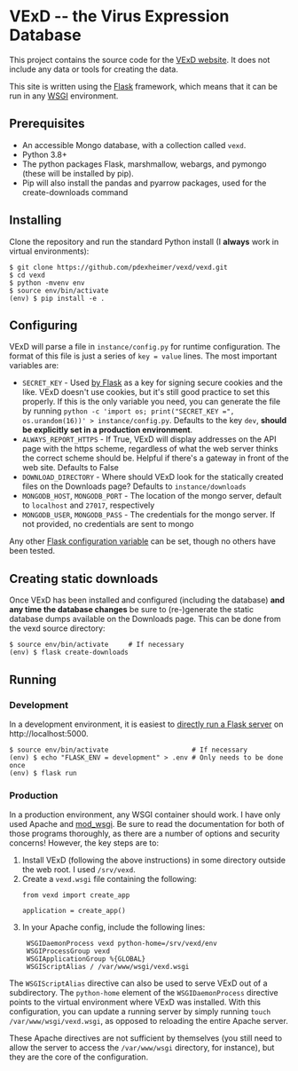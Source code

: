 # VExD -- the Virus Expression Database

This project contains the source code for the [VExD website](https://vexd.cchmc.org).  It does not include any data or tools for creating the data.

This site is written using the [Flask](https://palletsprojects.com/p/flask/) framework, which means that it can be run in any [WSGI](https://en.wikipedia.org/wiki/Web_Server_Gateway_Interface) environment.

## Prerequisites

* An accessible Mongo database, with a collection called `vexd`.
* Python 3.8+
* The python packages Flask, marshmallow, webargs, and pymongo (these will be installed by pip).
* Pip will also install the pandas and pyarrow packages, used for the create-downloads command

## Installing

Clone the repository and run the standard Python install (I **always** work in virtual environments):

```
$ git clone https://github.com/pdexheimer/vexd/vexd.git
$ cd vexd
$ python -mvenv env
$ source env/bin/activate
(env) $ pip install -e .
```

## Configuring

VExD will parse a file in `instance/config.py` for runtime configuration.  The format of this file is just a series of `key = value` lines.  The most important variables are:

* `SECRET_KEY` - Used [by Flask](https://flask.palletsprojects.com/en/2.0.x/config/?highlight=secret_key#SECRET_KEY) as a key for signing secure cookies and the like. VExD doesn't use cookies, but it's still good practice to set this properly. If this is the only variable you need, you can generate the file by running `python -c 'import os; print("SECRET_KEY =", os.urandom(16))' > instance/config.py`.  Defaults to the key `dev`, **should be explicitly set in a production environment**.
* `ALWAYS_REPORT_HTTPS` - If True, VExD will display addresses on the API page with the https scheme, regardless of what the web server thinks the correct scheme should be.  Helpful if there's a gateway in front of the web site.  Defaults to False
* `DOWNLOAD_DIRECTORY` - Where should VExD look for the statically created files on the Downloads page?  Defaults to `instance/downloads`
* `MONGODB_HOST`, `MONGODB_PORT` - The location of the mongo server, default to `localhost` and `27017`, respectively
* `MONGODB_USER`, `MONGODB_PASS` - The credentials for the mongo server.  If not provided, no credentials are sent to mongo

Any other [Flask configuration variable](https://flask.palletsprojects.com/en/2.0.x/config/?highlight=secret_key#builtin-configuration-values) can be set, though no others have been tested.

## Creating static downloads

Once VExD has been installed and configured (including the database) **and any time the database changes** be sure to (re-)generate the static database dumps available on the Downloads page.  This can be done from the vexd source directory:

```
$ source env/bin/activate     # If necessary
(env) $ flask create-downloads
```

## Running

### Development

In a development environment, it is easiest to [directly run a Flask server](https://flask.palletsprojects.com/en/2.0.x/server/) on http://localhost:5000.

```
$ source env/bin/activate                     # If necessary
(env) $ echo "FLASK_ENV = development" > .env # Only needs to be done once
(env) $ flask run
```

### Production

In a production environment, any WSGI container should work.  I have only used Apache and [mod_wsgi](https://modwsgi.readthedocs.io/en/master/).  Be sure to read the documentation for both of those programs thoroughly, as there are a number of options and security concerns!  However, the key steps are to:

1. Install VExD (following the above instructions) in some directory outside the web root.  I used `/srv/vexd`.
2. Create a `vexd.wsgi` file containing the following:
   ```
   from vexd import create_app

   application = create_app()
   ```
3. In your Apache config, include the following lines:
   ```
    WSGIDaemonProcess vexd python-home=/srv/vexd/env
    WSGIProcessGroup vexd
    WSGIApplicationGroup %{GLOBAL}
    WSGIScriptAlias / /var/www/wsgi/vexd.wsgi
   ```

The `WSGIScriptAlias` directive can also be used to serve VExD out of a subdirectory.  The `python-home` element of the `WSGIDaemonProcess` directive points to the virtual environment where VExD was installed.  With this configuration, you can update a running server by simply running `touch /var/www/wsgi/vexd.wsgi`, as opposed to reloading the entire Apache server.

These Apache directives are not sufficient by themselves (you still need to allow the server to access the `/var/www/wsgi` directory, for instance), but they are the core of the configuration.